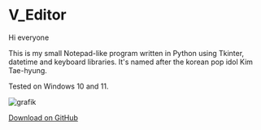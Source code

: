 # V_Editor
Hi everyone

This is my small Notepad-like program written in Python using Tkinter, datetime and keyboard libraries. It's named after the korean pop idol Kim Tae-hyung.

Tested on Windows 10 and 11.

![grafik](https://github.com/abrendan/V_Editor/assets/94894839/9a577112-6863-44cc-aa65-2b3fab71d141)



[Download on GitHub](https://github.com/BrendanGass/SunmiNotes/releases)




